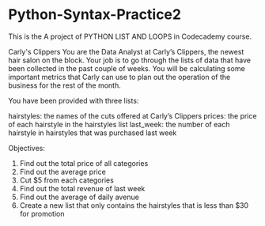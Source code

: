 # Python-Syntax-Practice2
This is the A project of PYTHON LIST AND LOOPS in Codecademy course.

Carly's Clippers
You are the Data Analyst at Carly’s Clippers, the newest hair salon on the block. Your job is to go through the lists of data that have been collected in the past couple of weeks. You will be calculating some important metrics that Carly can use to plan out the operation of the business for the rest of the month.

You have been provided with three lists:

hairstyles: the names of the cuts offered at Carly’s Clippers
prices: the price of each hairstyle in the hairstyles list
last_week: the number of each hairstyle in hairstyles that was purchased last week

Objectives:
1. Find out the total price of all categories
2. Find out the average price
3. Cut $5 from each categories
4. Find out the total revenue of last week
5. Find out the average of daily avenue
6. Create a new list that only contains the hairstyles that is less than $30 for promotion
